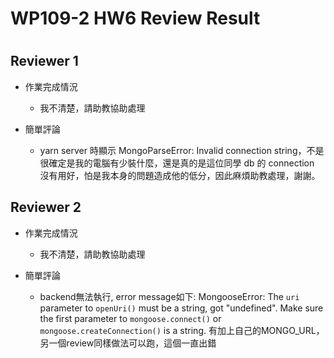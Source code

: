 
WP109-2 HW6 Review Result
=========================

# 

## Reviewer 1
- 作業完成情況
	- 我不清楚，請助教協助處理

- 簡單評論
	- yarn server 時顯示 MongoParseError: Invalid connection string，不是很確定是我的電腦有少裝什麼，還是真的是這位同學 db 的 connection 沒有用好，怕是我本身的問題造成他的低分，因此麻煩助教處理，謝謝。


## Reviewer 2
- 作業完成情況
	- 我不清楚，請助教協助處理

- 簡單評論
	- backend無法執行, error message如下: 
MongooseError: The `uri` parameter to `openUri()` must be a string, got "undefined". Make sure the first parameter to `mongoose.connect()` or `mongoose.createConnection()` is a string. 
有加上自己的MONGO_URL，另一個review同樣做法可以跑，這個一直出錯

